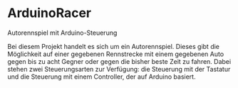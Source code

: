 # ArduinoRacer
Autorennspiel mit Arduino-Steuerung

Bei diesem Projekt handelt es sich um ein Autorennspiel. Dieses gibt die Möglichkeit auf einer gegebenen Rennstrecke mit einem gegebenen Auto gegen bis zu acht Gegner oder gegen die bisher beste Zeit zu fahren. Dabei stehen zwei Steuerungsarten zur Verfügung: die Steuerung mit der Tastatur und die Steuerung mit einem Controller, der auf Arduino basiert.
